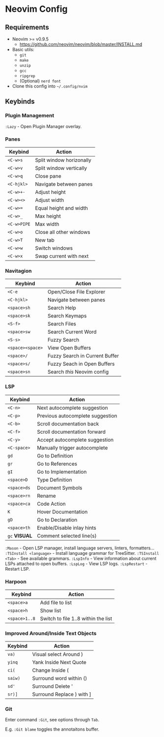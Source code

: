 # Neovim Config

## Requirements

- Neovim >= v0.9.5
  - https://github.com/neovim/neovim/blob/master/INSTALL.md
- Basic utils:
  - `git`
  - `make`
  - `unzip`
  - `gcc`
  - `ripgrep`
  - (Optional) `nerd font`
- Clone this config into `~/.config/nvim`

## Keybinds

### Plugin Management

`:Lazy` - Open Plugin Manager overlay.

### Panes

| Keybind | Action |
| ------- | ----- |
| `<C-w>s` | Split window horizonally |
| `<C-w>v` | Split window vertically |
| `<C-w>q` | Close pane |
| `<C-hjkl>` | Navigate between panes |
| `<C-w>+-` | Adjust height |
| `<C-w><>` | Adjust width |
| `<C-w>=` | Equal height and width |
| `<C-w>_` | Max height |
| `<C-w>PIPE` | Max width |
| `<C-w>o` | Close all other windows |
| `<C-w>T` | New tab |
| `<C-w>w` | Switch windows |
| `<C-w>x` | Swap current with next |

### Navitagion

| Keybind | Action |
| ------- | ----- |
| `<C-e` | Open/Close File Explorer |
| `<C-hjkl>` | Navigate between panes |
| `<space>sh` | Search Help |
| `<space>sk` | Search Keymaps |
| `<S-f>` | Search Files |
| `<space>sw` | Search Current Word |
| `<S-s>` | Fuzzy Search |
| `<space><space>` | View Open Buffers |
| `<space>/` | Fuzzy Search in Current Buffer |
| `<space>s/` | Fuzzy Seach in Open Buffers |
| `<space>sn` | Search *this* Neovim config |

### LSP

| Keybind | Action |
| ------- | ----- |
| `<C-n>` | Next autocomplete suggestion |
| `<C-p>` | Previous autocomplete suggestion |
| `<C-b>` | Scroll documentation back |
| `<C-f>` | Scroll documentation forward |
| `<C-y>` | Accept autocomplete suggestion
| `<C-space>` | Manually trigger autocomplete |
| `gd` | Go to Definition |
| `gr` | Go to References |
| `gI` | Go to Implementation |
| `<space>D` | Type Definition |
| `<space>ds` | Document Symbols |
| `<space>rn` | Rename |
| `<space>ca` | Code Action |
| `K` | Hover Documentation |
| `gD` | Go to Declaration |
| `<space>th` | Enable/Disable inlay hints |
| `gc` **VISUAL** | Comment selected line(s) |

`:Mason` - Open LSP manager, install language servers, linters, formatters...
`:TSInstall <language>` - Install language grammar for TreeSitter.
`:TSInstall <Tab>` - See available grammars.
`:LspInfo` - View information about current LSPs attached to open buffers.
`:LspLog` - View LSP logs.
`:LspRestart` - Restart LSP.

### Harpoon

| Keybind | Action |
| ------- | ----- |
| `<space>a` | Add file to list |
| `<space>h` | Show list |
| `<space>1..8` | Switch to file 1..8 within the list |

### Improved Around/Inside Text Objects

| Keybind | Action |
| ------- | ----- |
| `va)` | Visual select Around ) |
| `yinq` | Yank Inside Next Quote |
| `ci(` | Change Inside ( |
| `saiw)` | Surround word within () |
| `sd'` | Surround Delete ' |
| `sr)]` | Surround Replace ) with ] |

### Git

Enter command `:Git`, see options through `Tab`.

E.g. `:Git blame` toggles the annotaitons buffer.

